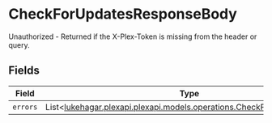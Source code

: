 # CheckForUpdatesResponseBody

Unauthorized - Returned if the X-Plex-Token is missing from the header or query.


## Fields

| Field                                                                                                                       | Type                                                                                                                        | Required                                                                                                                    | Description                                                                                                                 |
| --------------------------------------------------------------------------------------------------------------------------- | --------------------------------------------------------------------------------------------------------------------------- | --------------------------------------------------------------------------------------------------------------------------- | --------------------------------------------------------------------------------------------------------------------------- |
| `errors`                                                                                                                    | List<[lukehagar.plexapi.plexapi.models.operations.CheckForUpdatesErrors](../../models/operations/CheckForUpdatesErrors.md)> | :heavy_minus_sign:                                                                                                          | N/A                                                                                                                         |